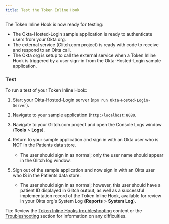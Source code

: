 ```yaml
---
title: Test the Token Inline Hook
---
```


The Token Inline Hook is now ready for testing:

- The Okta-Hosted-Login sample application is ready to authenticate users from your Okta org.
- The external service (Glitch.com project) is ready with code to receive and respond to an Okta call.
- The Okta org is setup to call the external service when a Token Inline Hook is triggered by a user sign-in from the Okta-Hosted-Login sample application.

### Test
To run a test of your Token Inline Hook:

1. Start your Okta-Hosted-Login server (`npm run Okta-Hosted-Login-Server`).

2. Navigate to your sample application (`http:/localhost:8080`.

3. Navigate to your Glitch.com project and open the Console Logs window (**Tools** > **Logs**).

4. Return to your sample application and sign in with an Okta user who is NOT in the Patients data store.

    - The user should sign in as normal; only the user name should appear in the Glitch log window.

5. Sign out of the sample application and now sign in with an Okta user who IS in the Patients data store.
    - The user should sign in as normal; however, this user should have a patient ID displayed in Glitch output, as well as a successful implementation record of the Token Inline Hook, available for review in your Okta org's System Log (**Reports** > **System Log**).

Tip: Review the [Token Inline Hooks troubleshooting](/docs/reference/token-hook/#troubleshooting) content or the [Troubleshooting](/docs/guides/overview-and-considerations/troublehooting) section for information on any difficulties.